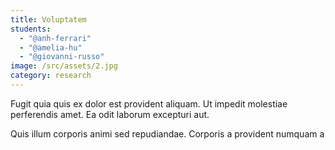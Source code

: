 ```yaml
---
title: Voluptatem
students:
  - "@anh-ferrari"
  - "@amelia-hu"
  - "@giovanni-russo"
image: /src/assets/2.jpg
category: research
---
```

Fugit quia quis ex dolor est provident aliquam. Ut impedit molestiae perferendis amet. Ea odit laborum excepturi aut.

Quis illum corporis animi sed repudiandae. Corporis a provident numquam a